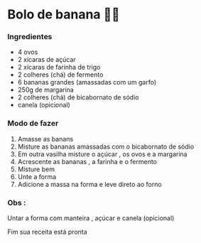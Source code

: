# Bolo de banana :banana::cake:

### Ingredientes

- 4 ovos
- 2 xícaras de açúcar
- 2 xícaras de farinha de trigo
- 2 colheres (chá) de fermento
- 6 bananas grandes (amassadas com um garfo)
- 250g de margarina
- 2 colheres (chá) de bicabornato de sódio
- canela (opicional)

### Modo de fazer 

1. Amasse as banans 
2. Misture as bananas amassadas com o bicabornato de sódio
3. Em outra vasilha misture o açúcar , os ovos e a margarina
4. Acrescente as bananas , a farinha e o fermento
5. Misture bem
6. Unte a forma
7. Adicione a massa na forma e leve direto ao forno

### Obs :

Untar a forma com manteira , açúcar e canela (opicional)



Fim sua receita está pronta

